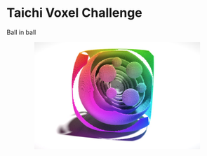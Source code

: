 # <a name="title">Taichi Voxel Challenge</a>

Ball in ball

<p align="center">
<img src="screenshots/demo.jpg" width="75%"></img>
</p>
